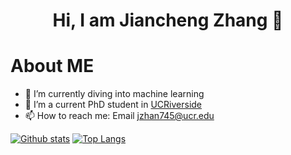 <h1 align='center'> Hi, I am Jiancheng Zhang 👋 </h1>

# About ME

- 🔭 I’m currently diving into machine learning
- 🌱 I’m a current PhD student in [UCRiverside](https://www.ucr.edu/)
- 📫 How to reach me: Email jzhan745@ucr.edu
  
 [![Github stats](https://github-readme-stats.vercel.app/api?username=JianchengZ&show_icons=true&include_all_commits=true)](https://github.com/JianchengZ/github-readme-stats)
 [![Top Langs](https://github-readme-stats.vercel.app/api/top-langs/?username=JianchengZ&layout=compact)](https://github.com/JianchengZ/github-readme-stats) 







